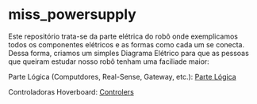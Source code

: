 # miss_powersupply


Este repositório trata-se da parte elétrica do robô onde exemplicamos todos os componentes elétricos e as formas como cada um se conecta. Dessa forma, criamos um simples Diagrama Elétrico para que as pessoas que queiram estudar nosso robô tenham uma faciliade maior:

Parte Lógica (Computdores, Real-Sense, Gateway, etc.): [Parte Lógica](https://raw.githubusercontent.com/Pequi-Mecanico-Home/miss_powersupply/f45eeaba71b29771382fd7d1f95dc55a6035c4f7/BAT_LOG.svg)

Controladoras Hoverboard: [Controlers](https://raw.githubusercontent.com/Pequi-Mecanico-Home/miss_powersupply/d57c1f15877f3b21124b65898d1d61d6f7b9d789/Hovers_PowerSuplly.svg)
